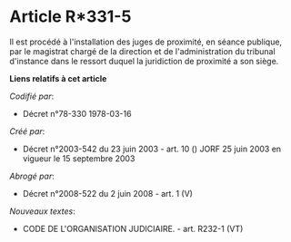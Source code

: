 # Article R*331-5

Il est procédé à l'installation des juges de proximité, en séance publique, par le magistrat chargé de la direction et de
l'administration du tribunal d'instance dans le ressort duquel la juridiction de proximité a son siège.

**Liens relatifs à cet article**

_Codifié par_:

  - Décret n°78-330 1978-03-16

_Créé par_:

  - Décret n°2003-542 du 23 juin 2003 - art. 10 () JORF 25 juin 2003 en vigueur le 15 septembre 2003

_Abrogé par_:

  - Décret n°2008-522 du 2 juin 2008 - art. 1 (V)

_Nouveaux textes_:

  - CODE DE L'ORGANISATION JUDICIAIRE. - art. R232-1 (VT)
